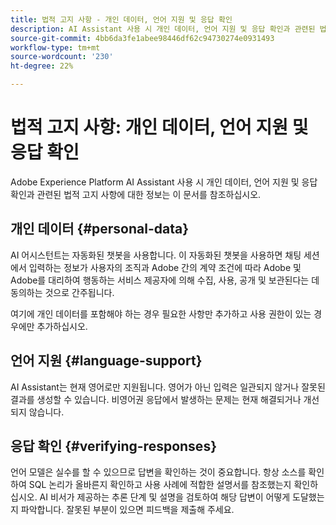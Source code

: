 ```yaml
---
title: 법적 고지 사항 - 개인 데이터, 언어 지원 및 응답 확인
description: AI Assistant 사용 시 개인 데이터, 언어 지원 및 응답 확인과 관련된 법적 면책조항에 대해 알아봅니다.
source-git-commit: 4bb6da3fe1abee98446df62c94730274e0931493
workflow-type: tm+mt
source-wordcount: '230'
ht-degree: 22%

---
```


# 법적 고지 사항: 개인 데이터, 언어 지원 및 응답 확인

Adobe Experience Platform AI Assistant 사용 시 개인 데이터, 언어 지원 및 응답 확인과 관련된 법적 고지 사항에 대한 정보는 이 문서를 참조하십시오.

## 개인 데이터 {#personal-data}

AI 어시스턴트는 자동화된 챗봇을 사용합니다. 이 자동화된 챗봇을 사용하면 채팅 세션에서 입력하는 정보가 사용자의 조직과 Adobe 간의 계약 조건에 따라 Adobe 및 Adobe를 대리하여 행동하는 서비스 제공자에 의해 수집, 사용, 공개 및 보관된다는 데 동의하는 것으로 간주됩니다.

여기에 개인 데이터를 포함해야 하는 경우 필요한 사항만 추가하고 사용 권한이 있는 경우에만 추가하십시오.

## 언어 지원 {#language-support}

AI Assistant는 현재 영어로만 지원됩니다. 영어가 아닌 입력은 일관되지 않거나 잘못된 결과를 생성할 수 있습니다. 비영어권 응답에서 발생하는 문제는 현재 해결되거나 개선되지 않습니다.

## 응답 확인 {#verifying-responses}

언어 모델은 실수를 할 수 있으므로 답변을 확인하는 것이 중요합니다. 항상 소스를 확인하여 SQL 논리가 올바른지 확인하고 사용 사례에 적합한 설명서를 참조했는지 확인하십시오. AI 비서가 제공하는 추론 단계 및 설명을 검토하여 해당 답변이 어떻게 도달했는지 파악합니다. 잘못된 부분이 있으면 피드백을 제출해 주세요.

